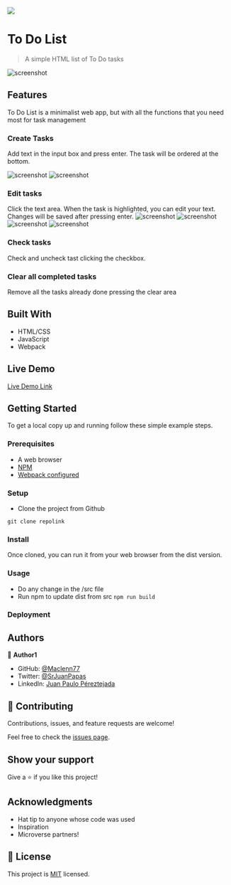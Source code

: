 ![](https://img.shields.io/badge/Microverse-blueviolet)

# To Do List

> A simple HTML list of To Do tasks

![screenshot](./app_screenshot.png)

## Features

To Do List is a minimalist web app, but with all the functions that you need most for task management

### Create Tasks

Add text in the input box and press enter. The task will be ordered at the bottom.

![screenshot](./Demo_Create.png)
![screenshot](./Demo_Create00.png)

### Edit tasks

Click the text area. When the task is highlighted, you can edit your text. Changes will be saved after pressing enter.
![screenshot](./Demo_Edit.png)
![screenshot](./Demo_Edit01.png)
![screenshot](./Demo_Edit02.png)
![screenshot](./Demo_Edit03.png)

### Check tasks

Check and uncheck tast clicking the checkbox. 

### Clear all completed tasks

Remove all the tasks already done pressing the clear area

## Built With

- HTML/CSS
- JavaScript
- Webpack

## Live Demo

[Live Demo Link](https://maclenn77.github.io/To-Do-List/)


## Getting Started

To get a local copy up and running follow these simple example steps.

### Prerequisites

- A web browser
- [NPM](https://webpack.js.org/)
- [Webpack configured](https://webpack.js.org/)

### Setup

- Clone the project from Github

```git clone repolink```


### Install

Once cloned, you can run it from your web browser from the dist version.

### Usage

- Do any change in the /src file
- Run npm to update dist from src
```npm run build```



### Deployment



## Authors

👤 **Author1**

- GitHub: [@Maclenn77](https://github.com/Maclenn77)
- Twitter: [@SrJuanPapas](https://twitter.com/SrJuanPapas)
- LinkedIn: [Juan Paulo Péreztejada](https://linkedin.com/in/juanpaulopereztejada)


## 🤝 Contributing

Contributions, issues, and feature requests are welcome!

Feel free to check the [issues page](https://github.com/Maclenn77/To-Do-List/issues).

## Show your support

Give a ⭐️ if you like this project!

## Acknowledgments

- Hat tip to anyone whose code was used
- Inspiration
- Microverse partners!

## 📝 License

This project is [MIT](./MIT.md) licensed.
